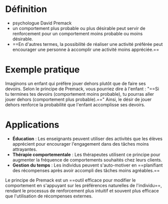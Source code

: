 

# Définition

- psychologue David Premack
- un comportement plus probable ou plus désirable peut servir de renforcement pour un comportement moins probable ou moins désirable.
- ==En d'autres termes, la possibilité de réaliser une activité préférée peut encourager une personne à accomplir une activité moins appréciée.==

# **Exemple pratique**

Imaginons un enfant qui préfère jouer dehors plutôt que de faire ses devoirs. Selon le principe de Premack, vous pourriez dire à l'enfant : "==Si tu termines tes devoirs (comportement moins probable), tu pourras aller jouer dehors (comportement plus probable).==" Ainsi, le désir de jouer dehors renforce la probabilité que l'enfant accomplisse ses devoirs.

# **Applications**

- **Éducation** : Les enseignants peuvent utiliser des activités que les élèves apprécient pour encourager l'engagement dans des tâches moins attrayantes.
- **Thérapie comportementale** : Les thérapeutes utilisent ce principe pour augmenter la fréquence de comportements souhaités chez leurs clients.
- **Gestion du temps** : Les individus peuvent s'auto-motiver en ==planifiant des récompenses après avoir accompli des tâches moins agréables.==

Le principe de Premack est un ==outil efficace pour modifier le comportement en s'appuyant sur les préférences naturelles de l'individu==, rendant le processus de renforcement plus intuitif et souvent plus efficace que l'utilisation de récompenses externes.